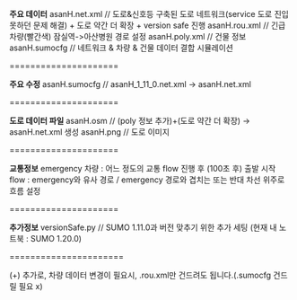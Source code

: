 **주요 데이터**
asanH.net.xml // 도로&신호등 구축된 도로 네트워크(service 도로 진입 못하던 문제 해결) + 도로 약간 더 확장 + version safe 진행
asanH.rou.xml // 긴급차량(빨간색) 잠실역->아산병원 경로 설정
asanH.poly.xml // 건물 정보
asanH.sumocfg // 네트워크 & 차량 & 건물 데이터 결합 시뮬레이션 

=====================

**주요 수정**
asanH.sumocfg // asanH_1_11_0.net.xml -> asanH.net.xml

=====================

**도로 데이터 파일**
asanH.osm // (poly 정보 추가)+(도로 약간 더 확장) -> asanH.net.xml 생성
asanH.png // 도로 이미지

=====================

**교통정보**
emergency 차량 : 어느 정도의 교통 flow 진행 후 (100초 후) 출발 시작
flow : emergency와 유사 경로 / emergency 경로와 겹치는 또는 반대 차선 위주로 흐름 설정

=====================

**추가정보**
versionSafe.py // SUMO 1.11.0과 버전 맞추기 위한 추가 세팅 
  (현재 내 노트북 : SUMO 1.20.0)

======================

(+) 추가로, 차량 데이터 변경이 필요시, .rou.xml만 건드려도 됩니다.(.sumocfg 건드릴 필요 x)

